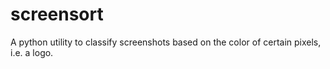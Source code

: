 # screensort
A python utility to classify screenshots based on the color of certain pixels, i.e. a logo.
